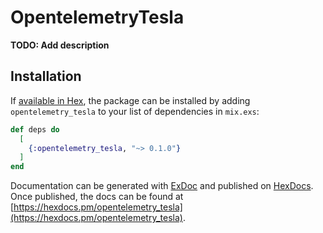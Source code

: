 # OpentelemetryTesla

**TODO: Add description**

## Installation

If [available in Hex](https://hex.pm/docs/publish), the package can be installed
by adding `opentelemetry_tesla` to your list of dependencies in `mix.exs`:

```elixir
def deps do
  [
    {:opentelemetry_tesla, "~> 0.1.0"}
  ]
end
```

Documentation can be generated with [ExDoc](https://github.com/elixir-lang/ex_doc)
and published on [HexDocs](https://hexdocs.pm). Once published, the docs can
be found at [https://hexdocs.pm/opentelemetry_tesla](https://hexdocs.pm/opentelemetry_tesla).

